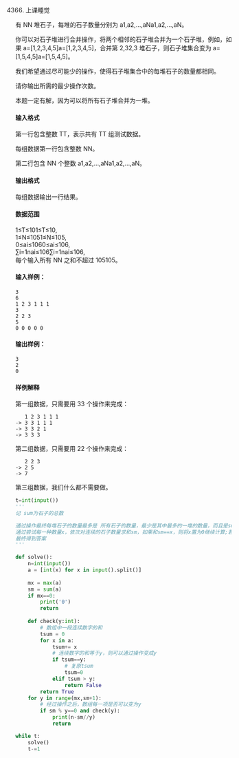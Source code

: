 4366. 上课睡觉


有 NN 堆石子，每堆的石子数量分别为 a1,a2,…,aNa1,a2,…,aN。

你可以对石子堆进行合并操作，将两个相邻的石子堆合并为一个石子堆，例如，如果 a=[1,2,3,4,5]a=[1,2,3,4,5]，合并第 2,32,3 堆石子，则石子堆集合变为 a=[1,5,4,5]a=[1,5,4,5]。

我们希望通过尽可能少的操作，使得石子堆集合中的每堆石子的数量都相同。

请你输出所需的最少操作次数。

本题一定有解，因为可以将所有石子堆合并为一堆。

#### 输入格式

第一行包含整数 TT，表示共有 TT 组测试数据。

每组数据第一行包含整数 NN。

第二行包含 NN 个整数 a1,a2,…,aNa1,a2,…,aN。

#### 输出格式

每组数据输出一行结果。

#### 数据范围

1≤T≤101≤T≤10,  
1≤N≤1051≤N≤105,  
0≤ai≤1060≤ai≤106,  
∑i=1nai≤106∑i=1nai≤106,  
每个输入所有 NN 之和不超过 105105。

#### 输入样例：

```
3
6
1 2 3 1 1 1
3
2 2 3
5
0 0 0 0 0
```

#### 输出样例：

```
3
2
0
```

#### 样例解释

第一组数据，只需要用 33 个操作来完成：

```
   1 2 3 1 1 1
-> 3 3 1 1 1
-> 3 3 2 1
-> 3 3 3
```

第二组数据，只需要用 22 个操作来完成：

```
   2 2 3
-> 2 5
-> 7
```

第三组数据，我们什么都不需要做。



```py
t=int(input())
'''
记 sum为石子的总数

通过操作最终每堆石子的数量最多是 所有石子的数量，最少是其中最多的一堆的数量，而且是sum的因子
通过尝试每一种数量x，依次对连续的石子数量求和sm，如果和sm==x，则将x置为0继续计算;若sm>x,则说明当前的x不符合条件，重新尝试下一个石子数量
最终得到答案
'''

def solve():
    n=int(input())
    a = [int(x) for x in input().split()]
    
    mx = max(a)
    sm = sum(a)
    if mx==0:
        print('0')
        return
    
    def check(y:int):
        # 数组中一段连续数字的和
        tsum = 0
        for x in a:
            tsum+= x
            # 连续数字的和等于y，则可以通过操作变成y
            if tsum==y:
                # 复原tsum
                tsum=0
            elif tsum > y:
                return False
        return True
    for y in range(mx,sm+1):
        # 经过操作之后，数组每一项是否可以变为y
        if sm % y==0 and check(y):
            print(n-sm//y)
            return

while t:
    solve()
    t-=1
```